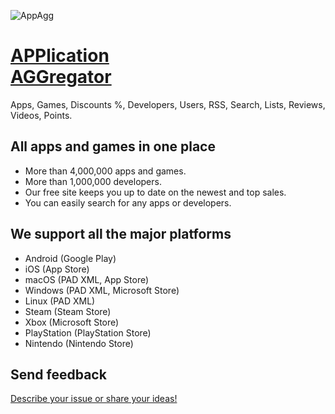 ![AppAgg](https://appagg.co/i/apple-touch-icon.png)

# <a href="https://appagg.com">APPlication<br>AGGregator</a>
Apps, Games, Discounts %, Developers, Users, RSS, Search, Lists, Reviews, Videos, Points.

## All apps and games in one place
* More than 4,000,000 apps and games. 
* More than 1,000,000 developers.
* Our free site keeps you up to date on the newest and top sales.
* You can easily search for any apps or developers.

## We support all the major platforms
* Android (Google Play)
* iOS (App Store)
* macOS (PAD XML, App Store)
* Windows (PAD XML, Microsoft Store)
* Linux (PAD XML)
* Steam (Steam Store)
* Xbox (Microsoft Store)
* PlayStation (PlayStation Store)
* Nintendo (Nintendo Store)

## Send feedback
<a href="https://appagg.com/feedback/">Describe your issue or share your ideas!</a>
